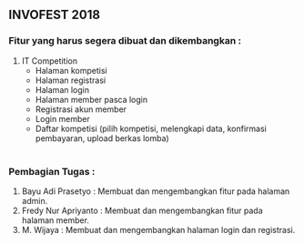 ## INVOFEST 2018

### Fitur yang harus segera dibuat dan dikembangkan :
1. IT Competition
    - Halaman kompetisi
    - Halaman registrasi
    - Halaman login
    - Halaman member pasca login
    - Registrasi akun member
    - Login member
    - Daftar kompetisi (pilih kompetisi, melengkapi data, konfirmasi pembayaran, upload berkas lomba)
<br><br>
### Pembagian Tugas :
1. Bayu Adi Prasetyo : Membuat dan mengembangkan fitur pada halaman admin.
2. Fredy Nur Apriyanto : Membuat dan mengembangkan fitur pada halaman member.
3. M. Wijaya    : Membuat dan mengembangkan halaman login dan registrasi.